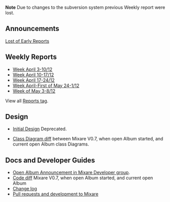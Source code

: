 **Note** Due to changes to the subversion system previous Weekly report were lost.

## Announcements ##
[Lost of Early Reports](http://code.google.com/p/open-album/wiki/LostOfEarlyReports)


## Weekly Reports ##

  * [Week April 3-10/12](http://code.google.com/p/open-album/wiki/WeeklyReportApril)
  * [Week April 10-17/12](http://code.google.com/p/open-album/wiki/WeeklyReportApril2)
  * [Week April 17-24/12](http://code.google.com/p/open-album/wiki/WeeklyReportApril3)
  * [Week April-First of May 24-1/12](http://code.google.com/p/open-album/wiki/WeeklyReportApril4)
  * [Week of May 3-8/12](http://code.google.com/p/open-album/wiki/WeeklyReportMay?ts=1336634325&updated=WeeklyReportMay)


View all [Reports tag](http://code.google.com/p/open-album/w/list?q=label:Reports).
## Design ##

  * [Initial Design](http://code.google.com/p/open-album/downloads/detail?name=Design.pdf&can=2&q=) Deprecated.

  * [Class Diagram diff](https://docs.google.com/open?id=0B-X115pVuEclY2p6S1FHYk5sZmc) between Mixare V0.7, when open Album started, and current open Album class Diagrams.


## Docs and Developer Guides ##

  * [Open Album Announcement in Mixare Developer group](http://groups.google.com/group/mixare-development/browse_thread/thread/6ee5f0ab233d572).
  * [Code diff](https://docs.google.com/open?id=0B-X115pVuEclQ2NfWkZIQlllcWs) Mixare V0.7, when open Album started, and current open Album
  * [Change log](http://code.google.com/p/open-album/wiki/ChangeLog)
  * [Pull requests and development to Mixare](https://github.com/DevBinnooh/mixare/network)